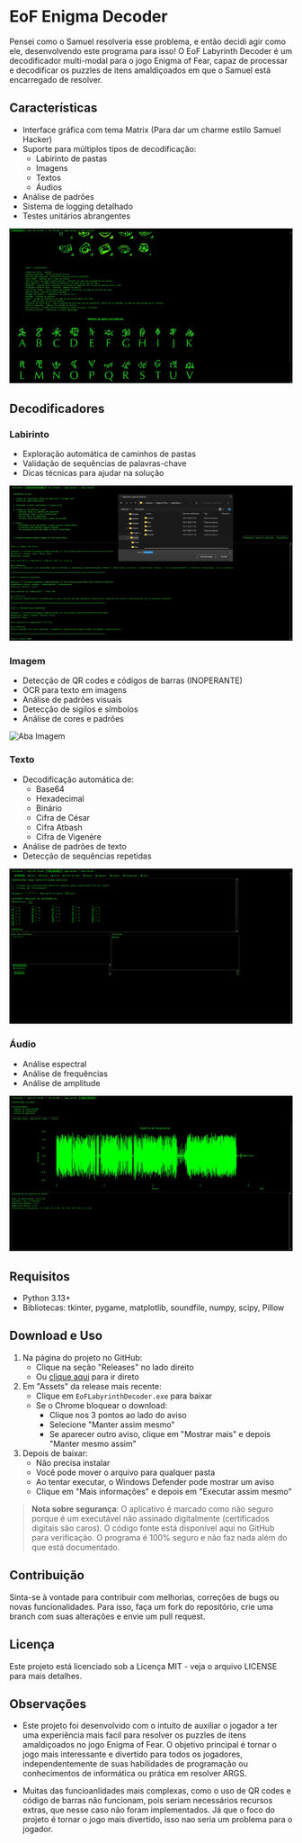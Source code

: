# EoF Enigma Decoder

Pensei como o Samuel resolveria esse problema, e então decidi agir como ele, desenvolvendo este programa para isso! 
O EoF Labyrinth Decoder é um decodificador multi-modal para o jogo Enigma of Fear, capaz de processar e decodificar os puzzles de itens amaldiçoados em que o Samuel está encarregado de resolver.

## Características

- Interface gráfica com tema Matrix (Para dar um charme estilo Samuel Hacker)
- Suporte para múltiplos tipos de decodificação:
  - Labirinto de pastas
  - Imagens
  - Textos
  - Áudios
- Análise de padrões
- Sistema de logging detalhado
- Testes unitários abrangentes

![Aba Informações](resources/README/aba%20info.jpg)

## Decodificadores

### Labirinto
- Exploração automática de caminhos de pastas
- Validação de sequências de palavras-chave
- Dicas técnicas para ajudar na solução

![Aba Labirinto](resources/README/aba%20labirinto.jpg)

### Imagem
- Detecção de QR codes e códigos de barras (INOPERANTE)
- OCR para texto em imagens
- Análise de padrões visuais
- Detecção de sigilos e símbolos
- Análise de cores e padrões

![Aba Imagem](resources/README/aba%20imagem.jpg)

### Texto
- Decodificação automática de:
  - Base64
  - Hexadecimal
  - Binário
  - Cifra de César
  - Cifra Atbash
  - Cifra de Vigenère
- Análise de padrões de texto
- Detecção de sequências repetidas

![Aba Texto](resources/README/aba%20texto.jpg)

### Áudio
- Análise espectral
- Análise de frequências
- Análise de amplitude

![Aba Áudio](resources/README/aba%20audio.jpg)

## Requisitos

- Python 3.13+
- Bibliotecas: tkinter, pygame, matplotlib, soundfile, numpy, scipy, Pillow

## Download e Uso

1. Na página do projeto no GitHub:
   - Clique na seção "Releases" no lado direito
   - Ou [clique aqui](../../releases) para ir direto
2. Em "Assets" da release mais recente:
   - Clique em `EoFLabyrinthDecoder.exe` para baixar
   - Se o Chrome bloquear o download:
     - Clique nos 3 pontos ao lado do aviso
     - Selecione "Manter assim mesmo"
     - Se aparecer outro aviso, clique em "Mostrar mais" e depois "Manter mesmo assim"
3. Depois de baixar:
   - Não precisa instalar
   - Você pode mover o arquivo para qualquer pasta
   - Ao tentar executar, o Windows Defender pode mostrar um aviso
   - Clique em "Mais informações" e depois em "Executar assim mesmo"

> **Nota sobre segurança**: O aplicativo é marcado como não seguro porque é um executável não assinado digitalmente (certificados digitais são caros). O código fonte está disponível aqui no GitHub para verificação. O programa é 100% seguro e não faz nada além do que está documentado.

## Contribuição

Sinta-se à vontade para contribuir com melhorias, correções de bugs ou novas funcionalidades. Para isso, faça um fork do repositório, crie uma branch com suas alterações e envie um pull request.

## Licença

Este projeto está licenciado sob a Licença MIT - veja o arquivo LICENSE para mais detalhes.

## Observações

- Este projeto foi desenvolvido com o intuito de auxiliar o jogador a ter uma experiência mais facil para resolver os puzzles de itens amaldiçoados no jogo Enigma of Fear. O objetivo principal é tornar o jogo mais interessante e divertido para todos os jogadores, independentemente de suas habilidades de programação ou conhecimentos de informática ou prática em resolver ARGS.

- Muitas das funcioanlidades mais complexas, como o uso de QR codes e código de barras não funcionam, pois seriam necessários recursos extras, que nesse caso não foram implementados. Já que o foco do projeto é tornar o jogo mais divertido, isso nao seria um problema para o jogador.
